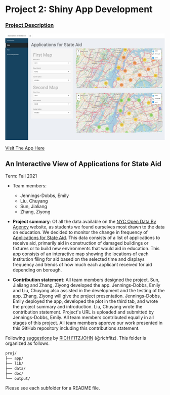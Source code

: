 # Project 2: Shiny App Development

### [Project Description](doc/project2_desc.md)

![screenshot](doc/figs/map.jpg)

[Visit The App Here](https://ejenningsdobbs.shinyapps.io/StateAid/)

## An Interactive View of Applications for State Aid
Term: Fall 2021

+ Team members:
  + Jennings-Dobbs, Emily 
  + Liu, Chuyang 
  + Sun, Jialiang 
  + Zhang, Ziyong 

+ **Project summary**: Of all the data available on the [NYC Open Data By Agency](https://opendata.cityofnewyork.us/data/) website, as students we found ourselves most drawn to the data on education. We decided to monitor the change in frequency of [Applications for State Aid](https://data.cityofnewyork.us/Education/Application-for-State-Aid/8gpu-s594). This data consists of a list of applications to receive aid, primarily aid in construction of damaged buildings or fixtures or to build new environments that would aid in education. This app consists of an interactive map showing the locations of each institution filing for aid based on the selected time and displays frequency and trends of how much each applicant received for aid depending on borough.

+ **Contribution statement**: All team members designed the project. Sun, Jialiang and Zhang, Ziyong developed the app. Jennings-Dobbs, Emily and Liu, Chuyang also assisted in the development and the testing of the app. Zhang, Ziyong will give the project presentation. Jennings-Dobbs, Emily deployed the app, developed the plot in the third tab, and wrote the project summary and introduction. Liu, Chuyang wrote the contribution statement. Project's URL is uploaded and submitted by Jennings-Dobbs, Emily. All team members contributed equally in all stages of this project. All team members approve our work presented in this GitHub repository including this contributions statement.

Following [suggestions](http://nicercode.github.io/blog/2013-04-05-projects/) by [RICH FITZJOHN](http://nicercode.github.io/about/#Team) (@richfitz). This folder is organized as follows.

```
proj/
├── app/
├── lib/
├── data/
├── doc/
└── output/
```

Please see each subfolder for a README file.

